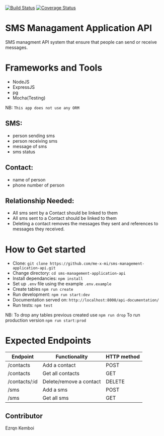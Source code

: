 [![Build Status](https://travis-ci.org/ezkemboi/sms-management-application-api.svg?branch=master)](https://travis-ci.org/ezkemboi/sms-management-application-api)
[![Coverage Status](https://coveralls.io/repos/github/ezrqnkemboi/sms-management-application-api/badge.svg?branch=master)](https://coveralls.io/github/ezrqnkemboi/sms-management-application-api?branch=master)

# SMS Managament Application API
SMS managment API system that ensure that people can send or receive messages.

# Frameworks and Tools

- NodeJS
- ExpressJS
- pg
- Mocha(Testing)

NB: `This app does not use any ORM`

## SMS:

- person sending sms
- person receiving sms
- message of sms
- sms status

## Contact:

- name of person
- phone number of person

## Relationship Needed:

- All sms sent by a Contact should be linked to them
- All sms sent to a Contact should be linked to them
- Deleting a contact removes the messages they sent and references to messages they received.

# How to Get started

- Clone: `git clone https://github.com/me-x-mi/sms-management-application-api.git`
- Change directory: `cd sms-management-application-api`
- Install dependancies: `npm install`
- Set up `.env` file using the example `.env.example`
- Create tables `npm run create`
- Run development: `npm run start:dev`
- Documentation served on: `http://localhost:8000/api-documentation/`
- Run tests: `npm test`

NB: To drop any tables previous created use `npm run drop`
    To run production version `npm run start:prod`

# Expected Endpoints

|Endpoint                            | Functionality                    |HTTP method 
|------------------------------------|----------------------------------|-------------
|/contacts                       |Add a contact                       |POST        
|/contacts  |Get all contacts   |GET  
|/contacts/:id             |Delete/remove a contact                   |DELETE
|/sms                      |Add a sms                       |POST        
|/sms  |Get all sms   |GET 


## Contributor
Ezrqn Kemboi
